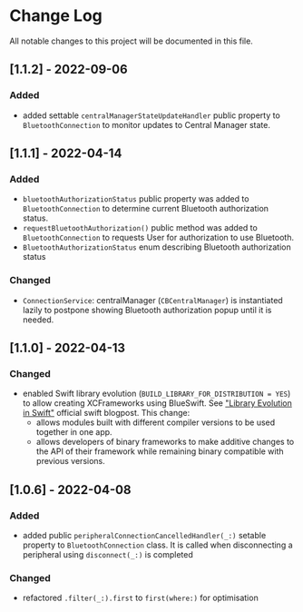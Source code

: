 # Change Log
All notable changes to this project will be documented in this file.

## [1.1.2] - 2022-09-06

### Added

- added settable `centralManagerStateUpdateHandler` public property to `BluetoothConnection` to monitor updates to Central Manager state.

## [1.1.1] - 2022-04-14

### Added

- `bluetoothAuthorizationStatus` public property was added to `BluetoothConnection` to determine current Bluetooth authorization status.
- `requestBluetoothAuthorization()` public method was added to `BluetoothConnection` to requests User for authorization to use Bluetooth.
- `BluetoothAuthorizationStatus` enum describing Bluetooth authorization status

### Changed

- `ConnectionService`: centralManager (`CBCentralManager`) is instantiated lazily to postpone showing Bluetooth authorization popup until it is needed.

## [1.1.0] - 2022-04-13

### Changed

- enabled Swift library evolution (`BUILD_LIBRARY_FOR_DISTRIBUTION = YES`) to allow creating XCFrameworks using BlueSwift. See ["Library Evolution in Swift"](https://www.swift.org/blog/library-evolution/) official swift blogpost.
This change:
    - allows modules built with different compiler versions to be used together in one app.
    - allows developers of binary frameworks to make additive changes to the API of their framework while remaining binary compatible with previous versions.

## [1.0.6] - 2022-04-08

### Added

- added public `peripheralConnectionCancelledHandler(_:)` setable property to `BluetoothConnection` class. It is called when disconnecting a peripheral using `disconnect(_:)` is completed

### Changed

- refactored `.filter(_:).first` to `first(where:)` for optimisation
